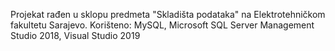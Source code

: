 Projekat rađen u sklopu predmeta "Skladišta podataka" na Elektrotehničkom fakultetu Sarajevo.
Korišteno: MySQL, Microsoft SQL Server Management Studio 2018, Visual Studio 2019
